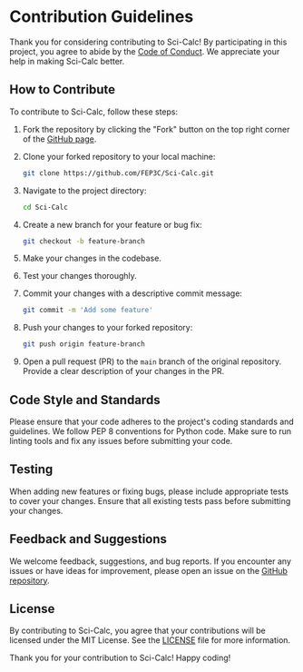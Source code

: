 # Contribution Guidelines

Thank you for considering contributing to Sci-Calc! By participating in this project, you agree to abide by the [Code of Conduct](./CODE_OF_CONDUCT.md). We appreciate your help in making Sci-Calc better.

## How to Contribute

To contribute to Sci-Calc, follow these steps:

1. Fork the repository by clicking the "Fork" button on the top right corner of the [GitHub page](https://github.com/FEP3C/sci-calc).
2. Clone your forked repository to your local machine:

   ```bash
   git clone https://github.com/FEP3C/Sci-Calc.git
   ```

3. Navigate to the project directory:

   ```bash
   cd Sci-Calc
   ```

4. Create a new branch for your feature or bug fix:

   ```bash
   git checkout -b feature-branch
   ```

5. Make your changes in the codebase.
6. Test your changes thoroughly.
7. Commit your changes with a descriptive commit message:

   ```bash
   git commit -m 'Add some feature'
   ```

8. Push your changes to your forked repository:

   ```bash
   git push origin feature-branch
   ```

9. Open a pull request (PR) to the `main` branch of the original repository. Provide a clear description of your changes in the PR.

## Code Style and Standards

Please ensure that your code adheres to the project's coding standards and guidelines. We follow PEP 8 conventions for Python code. Make sure to run linting tools and fix any issues before submitting your code.

## Testing

When adding new features or fixing bugs, please include appropriate tests to cover your changes. Ensure that all existing tests pass before submitting your changes.

## Feedback and Suggestions

We welcome feedback, suggestions, and bug reports. If you encounter any issues or have ideas for improvement, please open an issue on the [GitHub repository](https://github.com/your-username/sci-calc).

## License

By contributing to Sci-Calc, you agree that your contributions will be licensed under the MIT License. See the [LICENSE](./LICENSE) file for more information.

Thank you for your contribution to Sci-Calc! Happy coding!
